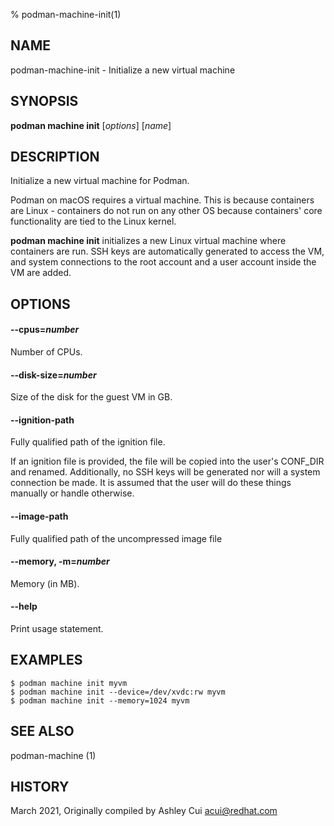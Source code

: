 % podman-machine-init(1)

## NAME
podman\-machine\-init - Initialize a new virtual machine

## SYNOPSIS
**podman machine init** [*options*] [*name*]

## DESCRIPTION

Initialize a new virtual machine for Podman.

Podman on macOS requires a virtual machine. This is because containers are Linux -
containers do not run on any other OS because containers' core functionality are
tied to the Linux kernel.

**podman machine init** initializes a new Linux virtual machine where containers are run.
SSH keys are automatically generated to access the VM, and system connections to the root account
and a user account inside the VM are added.

## OPTIONS

#### **--cpus**=*number*

Number of CPUs.

#### **--disk-size**=*number*

Size of the disk for the guest VM in GB.

#### **--ignition-path**

Fully qualified path of the ignition file.

If an ignition file is provided, the file
will be copied into the user's CONF_DIR and renamed.  Additionally, no SSH keys will
be generated nor will a system connection be made.  It is assumed that the user will
do these things manually or handle otherwise.

#### **--image-path**

Fully qualified path of the uncompressed image file

#### **--memory**, **-m**=*number*

Memory (in MB).

#### **--help**

Print usage statement.

## EXAMPLES

```
$ podman machine init myvm
$ podman machine init --device=/dev/xvdc:rw myvm
$ podman machine init --memory=1024 myvm
```

## SEE ALSO
podman-machine (1)

## HISTORY
March 2021, Originally compiled by Ashley Cui <acui@redhat.com>
